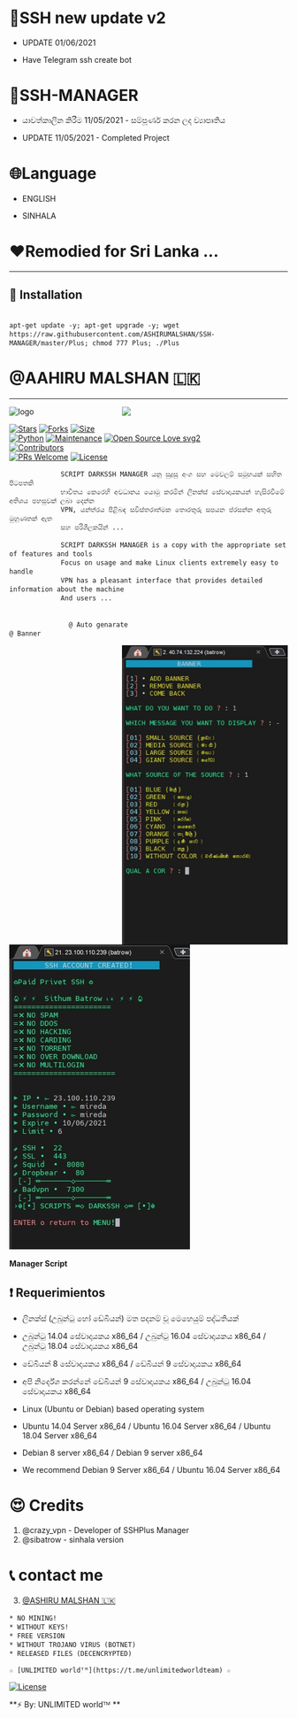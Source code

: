 # 📌SSH new update v2

* UPDATE 01/06/2021

*  Have Telegram ssh create bot

# 📌SSH-MANAGER

* යාවත්කාලීන කිරීම 11/05/2021 - සම්පූර්ණ කරන ලද ව්‍යාපෘතිය

* UPDATE 11/05/2021 - Completed Project

# 🌐Language

* ENGLISH
 
* SINHALA

# ❤️Remodied for Sri Lanka ...

-------------------------------------------------------------------------------


## :book: Installation
```

apt-get update -y; apt-get upgrade -y; wget https://raw.githubusercontent.com/ASHIRUMALSHAN/SSH-MANAGER/master/Plus; chmod 777 Plus; ./Plus

```

# @AAHIRU MALSHAN 🇱🇰 

-------------------------------------------------------------------------------

<img align="right" src="https://github.com/AAHIRUMALSHAN/SSH-MANAGER/blob/main/image/ssh bot.jpg" width='300'/>

![logo](https://github.com/AAHIRUMALSHAN/SSH-MANAGER/blob/main/image/DARKSSH.jpg)

[![Stars](https://img.shields.io/github/stars/ASHIRUMALSHAN/SSH-MANAGER?style=flat-square&color=yellow)](https://github.com/ASHIRUMALSHAN/SSH-MANAGER/stargazers)
[![Forks](https://img.shields.io/github/forks/ASHIRUMALSHAN/SSH-MANAGER?style=flat-square&color=orange)](https://github.com/ASHIRUMALSHAN/SSH-MANAGER/fork)
[![Size](https://img.shields.io/github/repo-size/ASHIRUMALSHAN/SSH-MANAGER?style=flat-square&color=green)](https://github.com/AAHIRUMALSHAN/SSH-MANAGER/)   
[![Python](https://img.shields.io/badge/Python-v3.9-blue)](https://www.python.org/)
[![Maintenance](https://img.shields.io/badge/Maintained%3F-yes-green.svg)](https://github.com/sbatrow/DARKSSH-MANAGER/graphs/commit-activity)
[![Open Source Love svg2](https://badges.frapsoft.com/os/v2/open-source.svg?v=103)](https://github.com/sbatrow/DARKSSH-MANAGER)   
[![Contributors](https://img.shields.io/github/contributors/TeamUltroid/Ultroid?style=flat-square&color=green)](https://github.com/ASHIRUMALSHAN/SSH-MANAGER/graphs/contributors)        
[![PRs Welcome](https://img.shields.io/badge/PRs-welcome-brightgreen.svg?style=flat-square)](https://makeapullrequest.com)
[![License](https://img.shields.io/badge/License-GPL-blue)](https://github.com/sbatrow/DARKSSH-MANAGER/blob/main/LICENSE)




                 SCRIPT DARKSSH MANAGER යනු සුදුසු අංග සහ මෙවලම් සමූහයක් සහිත පිටපතකි
                 භාවිතය කෙරෙහි අවධානය යොමු කරමින් ලිනක්ස් සේවාදායකයන් හැසිරවීමේ අතිශය පහසුවක් ලබා දෙන්න
                 VPN, යන්ත්රය පිළිබඳ සවිස්තරාත්මක තොරතුරු සපයන ප්රසන්න අතුරු මුහුණතක් ඇත
                 සහ පරිශීලකයින් ...
                 
                 SCRIPT DARKSSH MANAGER is a copy with the appropriate set of features and tools
                 Focus on usage and make Linux clients extremely easy to handle
                 VPN has a pleasant interface that provides detailed information about the machine               
                 And users ...
                 
                                                          
                   @ Auto genarate                                                                                  @ Banner
<img align="right" src="https://github.com/ASHIRUMALSHAN/SSH-MANAGER/blob/main/image/banner.jpg" width='300'/>
  
![logo](https://github.com/ASHIRUMALSHAN/SSH-MANAGER/blob/main/image/outo.jpg)                 
         
**Manager Script**

## :heavy_exclamation_mark: Requerimientos

* ලිනක්ස් (උබුන්ටු හෝ ඩේබියන්) මත පදනම් වූ මෙහෙයුම් පද්ධතියක්
* උබුන්ටු 14.04 සේවාදායකය x86_64 / උබුන්ටු 16.04 සේවාදායකය x86_64 / උබුන්ටු 18.04 සේවාදායකය x86_64
* ඩේබියන් 8 සේවාදායකය x86_64 / ඩේබියන් 9 සේවාදායකය x86_64
* අපි නිර්දේශ කරන්නේ ඩේබියන් 9 සේවාදායකය x86_64 / උබුන්ටු 16.04 සේවාදායකය x86_64

* Linux (Ubuntu or Debian) based operating system
* Ubuntu 14.04 Server x86_64 / Ubuntu 16.04 Server x86_64 / Ubuntu 18.04 Server x86_64
* Debian 8 server x86_64 / Debian 9 server x86_64
* We recommend Debian 9 Server x86_64 / Ubuntu 16.04 Server x86_64



# 😍 Credits

1. @crazy_vpn - Developer of SSHPlus Manager
2. @sibatrow - sinhala version

# 📞 contact me

3. [@ASHIRU MALSHAN 🇱🇰](https://t.me/ASHIRUMALSHANBOT) 

```
* NO MINING!
* WITHOUT KEYS!
* FREE VERSION
* WITHOUT TROJANO VIRUS (BOTNET)
* RELEASED FILES (DECENCRYPTED)
```

```
☆ [UNLIMITED worldᵀᴹ](https://t.me/unlimitedworldteam) ☆
```

[![License](https://www.gnu.org/graphics/gplv3-or-later.png)](LICENSE)

**⚡ By: UNLIMITED worldᵀᴹ **
